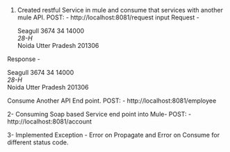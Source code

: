 1. Created restful Service in mule and consume that services with another mule API.
  POST: - http://localhost:8081/request
   input Request -
   
   <Request>
	<Name>Seagull</Name>
	<Id>3674</Id>
	<Age>34</Age>
	<Salary>14000</Salary>
	<Address>28-H</Address>
	<City>Noida</City>
	<State>Utter Pradesh</State>
	<Zip>201306</Zip>
</Request>

Response -

<EmployeeDetails>
	<Name>Seagull</Name>
	<Id>3674</Id>
	<Age>34</Age>
	<Salary>14000</Salary>
	<Address>28-H</Address>
	<City>Noida</City>
	<State>Utter Pradesh</State>
	<Zip>201306</Zip>
</EmployeeDetails>

Consume Another API End point.
POST: - http://localhost:8081/employee

2- Consuming Soap based Service end point into Mule-
POST: - http://localhost:8081/account


3- Implemented Exception - Error on Propagate and Error on Consume for different status code.